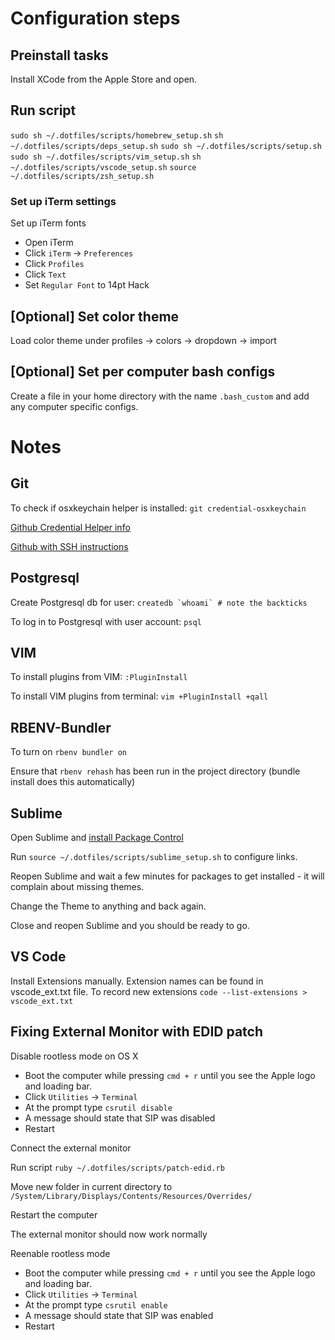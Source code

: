 # Configuration steps

## Preinstall tasks

Install XCode from the Apple Store and open.

## Run script

`sudo sh ~/.dotfiles/scripts/homebrew_setup.sh`
`sh ~/.dotfiles/scripts/deps_setup.sh`
`sudo sh ~/.dotfiles/scripts/setup.sh`
`sudo sh ~/.dotfiles/scripts/vim_setup.sh`
`sh ~/.dotfiles/scripts/vscode_setup.sh`
`source ~/.dotfiles/scripts/zsh_setup.sh`

### Set up iTerm settings

Set up iTerm fonts

- Open iTerm
- Click `iTerm` -> `Preferences`
- Click `Profiles`
- Click `Text`
- Set `Regular Font` to 14pt Hack

## [Optional] Set color theme

Load color theme under profiles -> colors -> dropdown -> import

## [Optional] Set per computer bash configs

Create a file in your home directory with the name `.bash_custom` and add any computer specific configs.

# Notes

## Git

To check if osxkeychain helper is installed: `git credential-osxkeychain`

[Github Credential Helper info](https://help.github.com/articles/caching-your-github-password-in-git/)

[Github with SSH instructions](https://help.github.com/articles/generating-ssh-keys/)

## Postgresql

Create Postgresql db for user: ``createdb `whoami` # note the backticks``

To log in to Postgresql with user account: `psql`

## VIM

To install plugins from VIM: `:PluginInstall`

To install VIM plugins from terminal: `vim +PluginInstall +qall`

## RBENV-Bundler

To turn on `rbenv bundler on`

Ensure that `rbenv rehash` has been run in the project directory (bundle install does this automatically)

## Sublime

Open Sublime and [install Package Control](https://packagecontrol.io/installation)

Run `source ~/.dotfiles/scripts/sublime_setup.sh` to configure links.

Reopen Sublime and wait a few minutes for packages to get installed - it will complain about missing themes.

Change the Theme to anything and back again.

Close and reopen Sublime and you should be ready to go.

## VS Code

Install Extensions manually.
Extension names can be found in vscode_ext.txt file.
To record new extensions `code --list-extensions > vscode_ext.txt`

## Fixing External Monitor with EDID patch

Disable rootless mode on OS X

- Boot the computer while pressing `cmd + r` until you see the Apple logo and loading bar.
- Click `Utilities` -> `Terminal`
- At the prompt type `csrutil disable`
- A message should state that SIP was disabled
- Restart

Connect the external monitor

Run script `ruby ~/.dotfiles/scripts/patch-edid.rb`

Move new folder in current directory to `/System/Library/Displays/Contents/Resources/Overrides/`

Restart the computer

The external monitor should now work normally

Reenable rootless mode

- Boot the computer while pressing `cmd + r` until you see the Apple logo and loading bar.
- Click `Utilities` -> `Terminal`
- At the prompt type `csrutil enable`
- A message should state that SIP was enabled
- Restart
